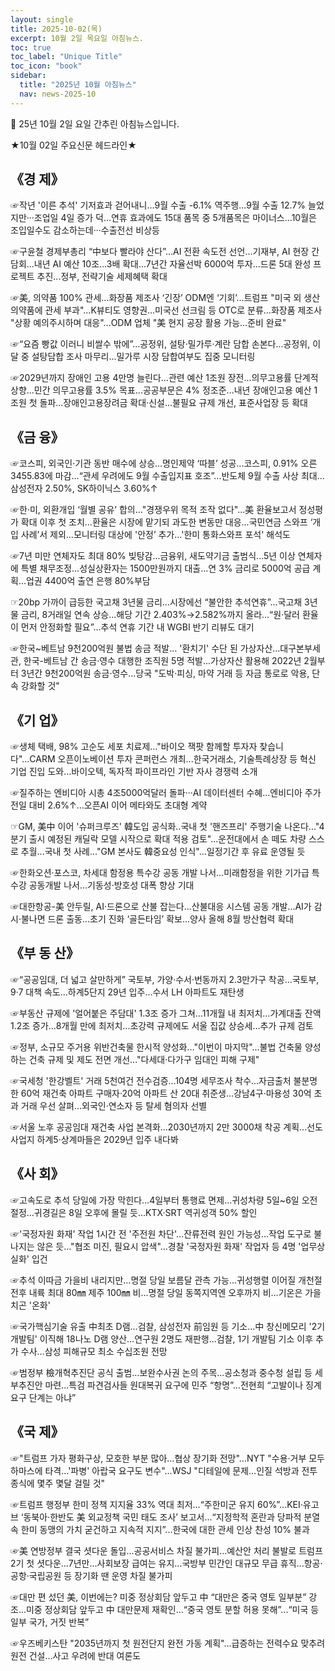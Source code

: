 ```yaml
---
layout: single
title: 2025-10-02(목)
excerpt: 10월 2일 목요일 아침뉴스.
toc: true
toc_label: "Unique Title"
toc_icon: "book"
sidebar:
  title: "2025년 10월 아침뉴스"
  nav: news-2025-10
---
```


📮 25년 10월 2일 요일 간추린 아침뉴스입니다.

★10월 02일 주요신문 헤드라인★


## 《경  제》


☞작년 '이른 추석' 기저효과 걷어내니…9월 수출 -6.1% 역주행...9월 수출 12.7% 늘었지만···조업일 4일 증가 덕...연휴 효과에도 15대 품목 중 5개품목은 마이너스...10월은 조입일수도 감소하는데···수출전선 비상등


☞구윤철 경제부총리 “中보다 빨라야 산다”…AI 전환 속도전 선언...기재부, AI 현장 간담회...내년 AI 예산 10조…3배 확대...7년간 자율선박 6000억 투자...드론 5대 완성 프로젝트 추진...정부, 전략기술 세제혜택 확대


☞美, 의약품 100% 관세…화장품 제조사 ‘긴장’ ODM엔 ‘기회’...트럼프 "미국 외 생산 의약품에 관세 부과"...K뷰티도 영향권…미국선 선크림 등 OTC로 분류...화장품 제조사 "상황 예의주시하며 대응"...ODM 업체 "美 현지 공장 활용 가능…준비 완료"


☞“요즘 빵값 이러니 비쌀수 밖에”…공정위, 설탕·밀가루·계란 담합 손본다...공정위, 이달 중 설탕담합 조사 마무리...밀가루 시장 담합여부도 집중 모니터링


☞2029년까지 장애인 고용 4만명 늘린다…관련 예산 1조원 장전...의무고용률 단계적 상향...민간 의무고용률 3.5% 목표...공공부문은 4% 정조준...내년 장애인고용 예산 1조원 첫 돌파...장애인고용장려금 확대·신설...불필요 규제 개선, 표준사업장 등 확대


## 《금  융》


☞코스피, 외국인·기관 동반 매수에 상승…명인제약 ‘따블’ 성공...코스피, 0.91% 오른 3455.83에 마감...“관세 우려에도 9월 수출입지표 호조”...반도체 9월 수출 사상 최대...삼성전자 2.50%, SK하이닉스 3.60%↑


☞한·미, 외환개입 ‘월별 공유’ 합의…"경쟁우위 목적 조작 없다"...美 환율보고서 정성평가 확대 이후 첫 조치...환율은 시장에 맡기되 과도한 변동만 대응...국민연금 스와프 ‘개입 사례’서 제외...모니터링 대상에 '안정’ 추가...'한미 통화스와프 포석' 해석도


☞7년 미만 연체자도 최대 80% 빚탕감...금융위, 새도약기금 출범식...5년 이상 연체자에 특별 채무조정...성실상환자는 1500만원까지 대출...연 3% 금리로 5000억 공급 계획...업권 4400억 출연 은행 80%부담


☞20bp 가까이 급등한 국고채 3년물 금리…시장에선 “불안한 추석연휴”...국고채 3년물 금리, 8거래일 연속 상승...해당 기간 2.403%→2.582%까지 올라...“원·달러 환율이 먼저 안정화할 필요”...추석 연휴 기간 내 WGBI 반기 리뷰도 대기


☞한국~베트남 9천200억원 불법 송금 적발… '환치기' 수단 된 가상자산...대구본부세관, 한국-베트남 간 송금·영수 대행한 조직원 5명 적발...가상자산 활용해 2022년 2월부터 3년간 9천200억원 송금·영수...당국 "도박·피싱, 마약 거래 등 자금 통로로 악용, 단속 강화할 것"


## 《기  업》


☞생체 택배, 98% 고순도 세포 치료제…"바이오 잭팟 함께할 투자자 찾습니다"...CARM 오픈이노베이션 투자 콘퍼런스 개최...한국거래소, 기술특례상장 등 혁신 기업 진입 도와...바이오텍, 독자적 파이프라인 기반 자사 경쟁력 소개


☞질주하는 엔비디아 시총 4조5000억달러 돌파···AI 데이터센터 수혜...엔비디아 주가 전일 대비 2.6%↑...오픈AI 이어 메타와도 초대형 계약


☞GM, 美中 이어 '슈퍼크루즈' 韓도입 공식화..국내 첫 '핸즈프리' 주행기술 나온다..."4분기 출시 예정된 캐딜락 모델 시작으로 확대 적용 검토"...운전대에서 손 떼도 차량 스스로 추월...국내 첫 사례..."GM 본사도 韓중요성 인식"...일정기간 후 유료 운영될 듯


☞한화오션·포스코, 차세대 함정용 특수강 공동 개발 나서...미래함정을 위한 기가급 특수강 공동개발 나서...기동성·방호성 대폭 향상 기대


☞대한항공-美 안두릴, AI·드론으로 산불 잡는다...산불대응 시스템 공동 개발...AI가 감시·불나면 드론 출동...초기 진화 ‘골든타임’ 확보...양사 올해 8월 방산협력 확대


## 《부 동 산》


☞“공공임대, 더 넓고 살만하게” 국토부, 가양·수서·번동까지 2.3만가구 착공...국토부, 9·7 대책 속도...하계5단지 29년 입주...수서 LH 아파트도 재탄생


☞부동산 규제에 '얼어붙은 주담대' 1.3조 증가 그쳐…11개월 내 최저치...가계대출 잔액 1.2조 증가…8개월 만에 최저치...초강력 규제에도 서울 집값 상승세…추가 규제 검토


☞정부, 소규모 주거용 위반건축물 한시적 양성화…"이번이 마지막"...불법 건축물 양성하는 건축 규제 및 제도 전면 개선..."다세대·다가구 임대인 피해 구제"


☞국세청 '한강벨트' 거래 5천여건 전수검증…104명 세무조사 착수...자금출처 불분명한 60억 재건축 아파트 구매자·20억 아파트 산 20대 취준생...강남4구·마용성 30억 초과 거래 우선 살펴…외국인·연소자 등 탈세 혐의자 선별


☞서울 노후 공공임대 재건축 사업 본격화…2030년까지 2만 3000채 착공 계획...선도사업지 하계5·상계마들은 2029년 입주 내다봐


## 《사  회》


☞고속도로 추석 당일에 가장 막힌다…4일부터 통행료 면제...귀성차량 5일~6일 오전 절정...귀경길은 8일 오후에 몰릴 듯...KTX·SRT 역귀성객 50% 할인


☞'국정자원 화재' 작업 1시간 전 '주전원 차단'…잔류전력 원인 가능성...작업 도구로 불 나지는 않은 듯…"협조 미진, 필요시 압색"...경찰 '국정자원 화재' 작업자 등 4명 '업무상실화' 입건


☞추석 이따금 가을비 내리지만…명절 당일 보름달 관측 가능...귀성행렬 이어질 개천절 전후 내륙 최대 80㎜ 제주 100㎜ 비...명절 당일 동쪽지역엔 오후까지 비…기온은 가을치곤 '온화'


☞국가핵심기술 유출 中최초 D램…검찰, 삼성전자 前임원 등 기소...中 창신메모리 '2기 개발팀' 이직해 18나노 D램 양산…연구원 2명도 재판행...검찰, 1기 개발팀 기소 이후 추가 수사…삼성 피해규모 최소 수십조원 전망


☞범정부 檢개혁추진단 공식 출범…보완수사권 논의 주목...공소청과 중수청 설립 등 세부추진안 마련...특검 파견검사들 원대복귀 요구에 민주 “항명”...전현희 “고발이나 징계요구 단계는 아냐”


## 《국  제》


☞"트럼프 가자 평화구상, 모호한 부분 많아…협상 장기화 전망"...NYT "수용·거부 모두 하마스에 타격…'파병' 아랍국 요구도 변수"...WSJ "디테일에 문제…인질 석방과 전투 종식에 몇주 몇달 걸릴 것"


☞트럼프 행정부 한미 정책 지지율 33% 역대 최저…“주한미군 유지 60%”...KEI·유고브 ‘동북아·한반도 美 외교정책 국민 태도 조사’ 보고서...“지정학적 혼란과 당파적 분열속 한미 동맹의 가치 굳건하고 지속적 지지”...한국에 대한 관세 인상 찬성 10% 불과


☞美 연방정부 결국 셧다운 돌입…공공서비스 차질 불가피...예산안 처리 불발로 트럼프 2기 첫 셧다운…7년만...사회보장 급여는 유지…국방부 민간인 대규모 무급 휴직...항공·공항·국립공원 등 장기화 땐 운영 차질 불가피


☞대만 편 섰던 美, 이번에는? 미중 정상회담 앞두고 中 “대만은 중국 영토 일부분” 강조...미중 정상회담 앞두고 中 대만문제 재확인...“중국 영토 분할 허용 못해”...“미국 등 일부 국가, 거짓 반복”


☞우즈베키스탄 "2035년까지 첫 원전단지 완전 가동 계획"...급증하는 전력수요 맞추려 원전 건설…사고 우려에 반대 여론도
